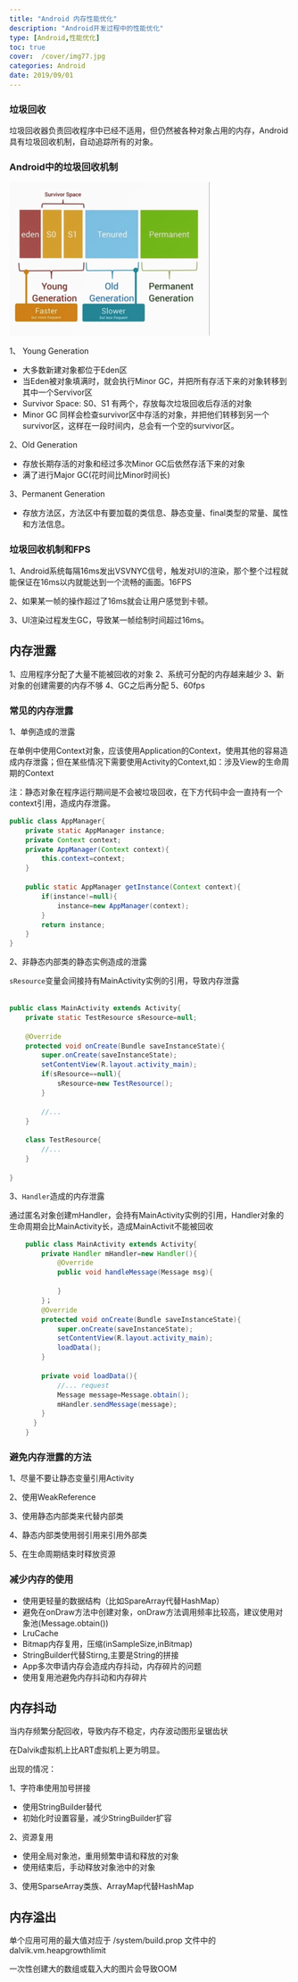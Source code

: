 ```yaml
---
title: "Android 内存性能优化"
description: "Android开发过程中的性能优化"
type: [Android,性能优化]
toc: true
cover:  /cover/img77.jpg
categories: Android
date: 2019/09/01
---
```



### 垃圾回收
垃圾回收器负责回收程序中已经不适用，但仍然被各种对象占用的内存，Android具有垃圾回收机制，自动追踪所有的对象。

<!--more-->
### Android中的垃圾回收机制

![](public/img/Android/Android_performance.png)

1、 Young Generation
 * 大多数新建对象都位于Eden区
 * 当Eden被对象填满时，就会执行Minor GC，并把所有存活下来的对象转移到其中一个Servivor区
 * Survivor Space: S0、S1 有两个，存放每次垃圾回收后存活的对象
 * Minor GC 同样会检查survivor区中存活的对象，并把他们转移到另一个survivor区，这样在一段时间内，总会有一个空的survivor区。

2、Old Generation
* 存放长期存活的对象和经过多次Minor GC后依然存活下来的对象
* 满了进行Major GC(花时间比Minor时间长)

3、Permanent Generation
* 存放方法区，方法区中有要加载的类信息、静态变量、final类型的常量、属性和方法信息。

### 垃圾回收机制和FPS 

1、Android系统每隔16ms发出VSVNYC信号，触发对UI的渲染，那个整个过程就能保证在16ms以内就能达到一个流畅的画面。16FPS

2、如果某一帧的操作超过了16ms就会让用户感觉到卡顿。

3、UI渲染过程发生GC，导致某一帧绘制时间超过16ms。


## 内存泄露

1、应用程序分配了大量不能被回收的对象
2、系统可分配的内存越来越少
3、新对象的创建需要的内存不够
4、GC之后再分配
5、60fps

### 常见的内存泄露

1、单例造成的泄露

在单例中使用Context对象，应该使用Application的Context，使用其他的容易造成内存泄露；但在某些情况下需要使用Activity的Context,如：涉及View的生命周期的Context

注：静态对象在程序运行期间是不会被垃圾回收，在下方代码中会一直持有一个context引用，造成内存泄露。

```java
public class AppManager{
    private static AppManager instance;
    private Context context;
    private AppManager(Context context){
        this.context=context;
    }

    public static AppManager getInstance(Context context){
        if(instance!=null){
            instance=new AppManager(context);
        }
        return instance;
    }
}
```


2、非静态内部类的静态实例造成的泄露

`sResource`变量会间接持有MainActivity实例的引用，导致内存泄露

```java

public class MainActivity extends Activity{
    private static TestResource sResource=null;

    @Override
    protected void onCreate(Bundle saveInstanceState){
        super.onCreate(saveInstanceState);
        setContentView(R.layout.activity_main);
        if(sResource==null){
            sResource=new TestResource();
        }

        //...
    }

    class TestResource{
        //...
    }

}

```

3、`Handler`造成的内存泄露

通过匿名对象创建mHandler，会持有MainActivity实例的引用，Handler对象的生命周期会比MainActivity长，造成MainActivit不能被回收

```java
    public class MainActivity extends Activity{
        private Handler mHandler=new Handler(){
            @Override
            public void handleMessage(Message msg){

            }
        }；
        @Override
        protected void onCreate(Bundle saveInstanceState){
            super.onCreate(saveInstanceState);
            setContentView(R.layout.activity_main);
            loadData();
        }

        private void loadData(){
            //... request
            Message message=Message.obtain();
            mHandler.sendMessage(message);
        }
      }
    }

```

### 避免内存泄露的方法
1、尽量不要让静态变量引用Activity

2、使用WeakReference

3、使用静态内部类来代替内部类

4、静态内部类使用弱引用来引用外部类

5、在生命周期结束时释放资源

### 减少内存的使用

* 使用更轻量的数据结构（比如SpareArray代替HashMap）
* 避免在onDraw方法中创建对象，onDraw方法调用频率比较高，建议使用对象池(Message.obtain())
* LruCache
* Bitmap内存复用，压缩(inSampleSize,inBitmap)
* StringBuilder代替Stirng,主要是String的拼接
* App多次申请内存会造成内存抖动，内存碎片的问题
* 使用复用池避免内存抖动和内存碎片



## 内存抖动
当内存频繁分配回收，导致内存不稳定，内存波动图形呈锯齿状

在Dalvik虚拟机上比ART虚拟机上更为明显。

出现的情况：

1、字符串使用加号拼接
* 使用StringBuilder替代
* 初始化时设置容量，减少StringBuilder扩容

2、资源复用
* 使用全局对象池，重用频繁申请和释放的对象
* 使用结束后，手动释放对象池中的对象

3、使用SparseArray类族、ArrayMap代替HashMap

## 内存溢出

单个应用可用的最大值对应于 /system/build.prop 文件中的 dalvik.vm.heapgrowthlimit

一次性创建大的数组或载入大的图片会导致OOM